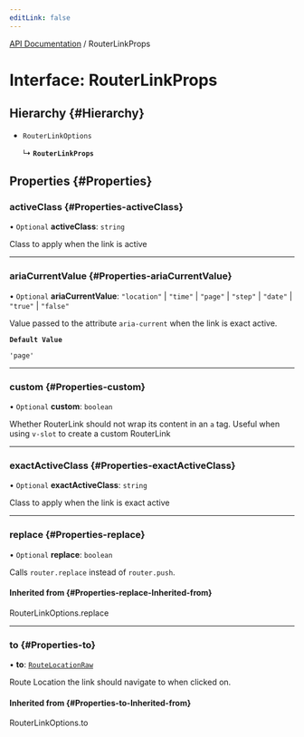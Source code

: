 ```yaml
---
editLink: false
---
```


[API Documentation](../index.md) / RouterLinkProps

# Interface: RouterLinkProps

## Hierarchy {#Hierarchy}

- `RouterLinkOptions`

  ↳ **`RouterLinkProps`**

## Properties {#Properties}

### activeClass {#Properties-activeClass}

• `Optional` **activeClass**: `string`

Class to apply when the link is active

___

### ariaCurrentValue {#Properties-ariaCurrentValue}

• `Optional` **ariaCurrentValue**: ``"location"`` \| ``"time"`` \| ``"page"`` \| ``"step"`` \| ``"date"`` \| ``"true"`` \| ``"false"``

Value passed to the attribute `aria-current` when the link is exact active.

**`Default Value`**

`'page'`

___

### custom {#Properties-custom}

• `Optional` **custom**: `boolean`

Whether RouterLink should not wrap its content in an `a` tag. Useful when
using `v-slot` to create a custom RouterLink

___

### exactActiveClass {#Properties-exactActiveClass}

• `Optional` **exactActiveClass**: `string`

Class to apply when the link is exact active

___

### replace {#Properties-replace}

• `Optional` **replace**: `boolean`

Calls `router.replace` instead of `router.push`.

#### Inherited from {#Properties-replace-Inherited-from}

RouterLinkOptions.replace

___

### to {#Properties-to}

• **to**: [`RouteLocationRaw`](../index.md#routelocationraw)

Route Location the link should navigate to when clicked on.

#### Inherited from {#Properties-to-Inherited-from}

RouterLinkOptions.to
